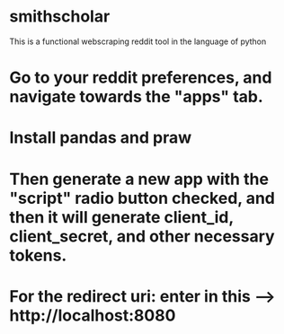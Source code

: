 # smithscholar
This is a functional webscraping reddit tool in the language of python
# Go to your reddit preferences, and navigate towards the "apps" tab. 

# Install pandas and praw

# Then generate a new app with the "script" radio button checked, and then it will generate client_id, client_secret, and other necessary tokens.

# For the redirect uri: enter in this --> http://localhost:8080
